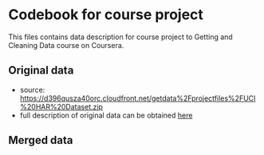 # Codebook for course project

This files contains data description for course project to Getting and Cleaning Data course on Coursera.

## Original data
* source: https://d396qusza40orc.cloudfront.net/getdata%2Fprojectfiles%2FUCI%20HAR%20Dataset.zip 
* full description of original data can be obtained [here](http://archive.ics.uci.edu/ml/datasets/Human+Activity+Recognition+Using+Smartphones)

## Merged data

